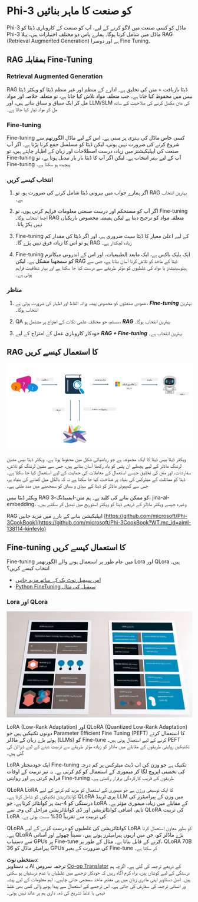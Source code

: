 <!--
CO_OP_TRANSLATOR_METADATA:
{
  "original_hash": "743d7e9cb9c4e8ea642d77bee657a7fa",
  "translation_date": "2025-07-17T09:52:13+00:00",
  "source_file": "md/03.FineTuning/LetPhi3gotoIndustriy.md",
  "language_code": "ur"
}
-->
# **Phi-3 کو صنعت کا ماہر بنائیں**

Phi-3 ماڈل کو کسی صنعت میں لاگو کرنے کے لیے، آپ کو صنعت کے کاروباری ڈیٹا کو Phi-3 ماڈل میں شامل کرنا ہوگا۔ ہمارے پاس دو مختلف اختیارات ہیں، پہلا RAG (Retrieval Augmented Generation) ہے اور دوسرا Fine Tuning۔

## **RAG بمقابلہ Fine-Tuning**

### **Retrieval Augmented Generation**

RAG ڈیٹا بازیافت + متن کی تخلیق ہے۔ ادارے کے منظم اور غیر منظم ڈیٹا کو ویکٹر ڈیٹا بیس میں محفوظ کیا جاتا ہے۔ جب متعلقہ مواد تلاش کیا جاتا ہے، تو متعلقہ خلاصہ اور مواد مل کر ایک سیاق و سباق بناتے ہیں، اور LLM/SLM کی متن مکمل کرنے کی صلاحیت کے ساتھ مل کر مواد تیار کیا جاتا ہے۔

### **Fine-tuning**

Fine-tuning کسی خاص ماڈل کی بہتری پر مبنی ہے۔ اس کے لیے ماڈل الگورتھم سے شروع کرنے کی ضرورت نہیں ہوتی، لیکن ڈیٹا کو مسلسل جمع کرنا پڑتا ہے۔ اگر آپ صنعت کی ایپلیکیشنز میں زیادہ درست اصطلاحات اور زبان کے اظہار چاہتے ہیں، تو Fine-tuning آپ کے لیے بہتر انتخاب ہے۔ لیکن اگر آپ کا ڈیٹا بار بار تبدیل ہوتا ہے، تو Fine-tuning پیچیدہ ہو سکتا ہے۔

### **انتخاب کیسے کریں**

1. اگر ہمارے جواب میں بیرونی ڈیٹا شامل کرنے کی ضرورت ہو، تو RAG بہترین انتخاب ہے۔

2. اگر آپ کو مستحکم اور درست صنعتی معلومات فراہم کرنی ہوں، تو Fine-tuning اچھا انتخاب ہوگا۔ RAG متعلقہ مواد کو ترجیح دیتا ہے لیکن ہمیشہ مخصوص باریکیاں نہیں پکڑ پاتا۔

3. Fine-tuning کے لیے اعلیٰ معیار کا ڈیٹا سیٹ ضروری ہے، اور اگر ڈیٹا کی مقدار کم ہو تو اس کا زیادہ فرق نہیں پڑے گا۔ RAG زیادہ لچکدار ہے۔

4. Fine-tuning ایک بلیک باکس ہے، ایک مابعد الطبیعیات، اور اس کے اندرونی میکانزم کو سمجھنا مشکل ہے۔ لیکن RAG ڈیٹا کے ماخذ کو تلاش کرنا آسان بناتا ہے، جس سے ہیلوسینیشنز یا مواد کی غلطیوں کو مؤثر طریقے سے درست کیا جا سکتا ہے اور بہتر شفافیت فراہم ہوتی ہے۔

### **مناظر**

1. عمودی صنعتوں کو مخصوص پیشہ ورانہ الفاظ اور اظہار کی ضرورت ہوتی ہے، ***Fine-tuning*** بہترین انتخاب ہوگا۔

2. QA سسٹم، جو مختلف علمی نکات کے امتزاج پر مشتمل ہو، ***RAG*** بہترین انتخاب ہوگا۔

3. خودکار کاروباری عمل کے امتزاج کے لیے ***RAG + Fine-tuning*** بہترین انتخاب ہے۔

## **RAG کا استعمال کیسے کریں**

![rag](../../../../translated_images/rag.2014adc59e6f6007bafac13e800a6cbc3e297fbb9903efe20a93129bd13987e9.ur.png)

ویکٹر ڈیٹا بیس ڈیٹا کا ایک مجموعہ ہے جو ریاضیاتی شکل میں محفوظ ہوتا ہے۔ ویکٹر ڈیٹا بیس مشین لرننگ ماڈلز کے لیے پچھلے ان پٹس کو یاد رکھنا آسان بناتے ہیں، جس سے مشین لرننگ کو تلاش، سفارشات، اور متن کی تخلیق جیسے استعمال کے معاملات کی حمایت کے لیے استعمال کیا جا سکتا ہے۔ ڈیٹا کو مماثلت کے میٹرکس کی بنیاد پر شناخت کیا جا سکتا ہے نہ کہ بالکل میل کھانے کی بنیاد پر، جس سے کمپیوٹر ماڈلز کو ڈیٹا کے سیاق و سباق کو سمجھنے میں مدد ملتی ہے۔

ویکٹر ڈیٹا بیس RAG کو ممکن بنانے کی کلید ہے۔ ہم متن-ایمبیڈنگ-3، jina-ai-embedding، وغیرہ جیسے ویکٹر ماڈلز کے ذریعے ڈیٹا کو ویکٹر اسٹوریج میں تبدیل کر سکتے ہیں۔

RAG ایپلیکیشن بنانے کے بارے میں مزید جانیں [https://github.com/microsoft/Phi-3CookBook](https://github.com/microsoft/Phi-3CookBook?WT.mc_id=aiml-138114-kinfeylo)

## **Fine-tuning کا استعمال کیسے کریں**

Fine-tuning میں عام طور پر استعمال ہونے والے الگورتھمز Lora اور QLora ہیں۔ انتخاب کیسے کریں؟
- [اس سیمپل نوٹ بک کے ساتھ مزید جانیں](../../../../code/04.Finetuning/Phi_3_Inference_Finetuning.ipynb)
- [Python FineTuning سیمپل کی مثال](../../../../code/04.Finetuning/FineTrainingScript.py)

### **Lora اور QLora**

![lora](../../../../translated_images/qlora.e6446c988ee04ca08807488bb7d9e2c0ea7ef4af9d000fc6d13032b4ac2de18d.ur.png)

LoRA (Low-Rank Adaptation) اور QLoRA (Quantized Low-Rank Adaptation) دونوں تکنیکیں ہیں جو Parameter Efficient Fine Tuning (PEFT) کا استعمال کرتے ہوئے بڑے زبان کے ماڈلز (LLMs) کو Fine-tune کرنے کے لیے استعمال ہوتی ہیں۔ PEFT تکنیکیں روایتی طریقوں کے مقابلے میں ماڈلز کو زیادہ مؤثر طریقے سے تربیت دینے کے لیے ڈیزائن کی گئی ہیں۔

LoRA ایک خودمختار Fine-tuning تکنیک ہے جو وزن کی اپ ڈیٹ میٹرکس پر کم درجہ کی تخمینی اپروچ لگا کر میموری کے استعمال کو کم کرتی ہے۔ یہ تیز تربیت کے اوقات فراہم کرتی ہے اور روایتی Fine-tuning طریقوں کے قریب کارکردگی برقرار رکھتی ہے۔

QLoRA LoRA کا ایک توسیعی ورژن ہے جو میموری کے استعمال کو مزید کم کرنے کے لیے کوانٹائزیشن تکنیکوں کو شامل کرتا ہے۔ QLoRA پری ٹرینڈ LLM میں وزن کے پیرامیٹرز کی درستگی کو 4-بٹ پر کوانٹائز کرتا ہے، جو LoRA کے مقابلے میں زیادہ میموری مؤثر ہے۔ تاہم، اضافی کوانٹائزیشن اور ڈی کوانٹائزیشن مراحل کی وجہ سے QLoRA کی تربیت LoRA کی تربیت سے تقریباً 30% سست ہوتی ہے۔

QLoRA کوانٹائزیشن کی غلطیوں کو درست کرنے کے لیے LoRA کو بطور معاون استعمال کرتا ہے۔ QLoRA بڑے ماڈلز کو، جن میں اربوں پیرامیٹرز ہوتے ہیں، نسبتاً چھوٹے اور آسانی سے دستیاب GPUs پر Fine-tune کرنے کے قابل بناتا ہے۔ مثال کے طور پر، QLoRA 70B پیرامیٹر ماڈل کو 36 GPUs کی ضرورت کے بغیر Fine-tune کر سکتا ہے۔

**دستخطی نوٹ**:  
یہ دستاویز AI ترجمہ سروس [Co-op Translator](https://github.com/Azure/co-op-translator) کے ذریعے ترجمہ کی گئی ہے۔ اگرچہ ہم درستگی کے لیے کوشاں ہیں، براہ کرم آگاہ رہیں کہ خودکار ترجمے میں غلطیاں یا عدم درستیاں ہو سکتی ہیں۔ اصل دستاویز اپنی مادری زبان میں ہی معتبر ماخذ سمجھی جانی چاہیے۔ اہم معلومات کے لیے پیشہ ور انسانی ترجمہ کی سفارش کی جاتی ہے۔ اس ترجمے کے استعمال سے پیدا ہونے والی کسی بھی غلط فہمی یا غلط تشریح کی ذمہ داری ہم پر عائد نہیں ہوتی۔